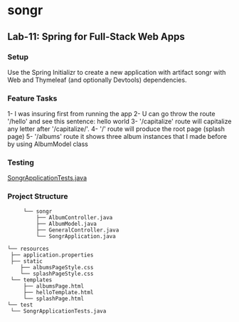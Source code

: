 # songr
## Lab-11: Spring for Full-Stack Web Apps 
### Setup
Use the Spring Initializr to create a new application with artifact songr with Web and Thymeleaf (and optionally Devtools) dependencies. 

### Feature Tasks
1- I was insuring first from running the app
2- U can go throw the route '/hello' and see this sentence: hello world
3- '/capitalize' route will capitalize any letter after '/capitalize/'.
4- '/' route will produce the root page (splash page)
5- '/albums' route it shows three album instances that I made before by using AlbumModel class

### Testing
[SongrApplicationTests.java](src/test/java/com/example/songr/SongrApplicationTests.java)

### Project Structure

         └── songr
             ├── AlbumController.java
             ├── AlbumModel.java
             ├── GeneralController.java
             └── SongrApplication.java

    └── resources
     ├── application.properties
     ├── static
        ├── albumsPageStyle.css
        └── splashPageStyle.css
     └── templates
         ├── albumsPage.html
         ├── helloTemplate.html
         └── splashPage.html
    └── test
     └── SongrApplicationTests.java